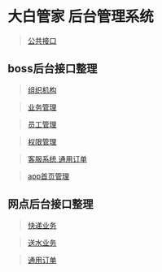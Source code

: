 # 大白管家 后台管理系统

> [公共接口](dev/js/models/models.md)

## boss后台接口整理
> [组织机构](dev/js/models/boss-organization.md)

> [业务管理](dev/js/models/boss-business.md)

> [员工管理](dev/js/models/boss-personnel.md)

> [权限管理](dev/js/models/boss-role.md)

> [客服系统 通用订单](dev/js/models/boss-common.md)

> [app首页管理](dev/js/models/boss-appIndex.md)

## 网点后台接口整理
> [快递业务](dev/js/models/site-express.md)

> [送水业务](dev/js/models/site-water.md)

> [通用订单](dev/js/models/site-common.md)